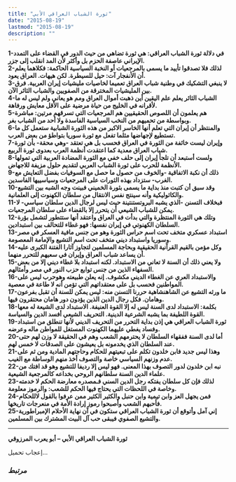 ```yaml
---
title: "ثورة الشباب العراقي الأبي"
date: "2015-08-19"
lastmod: "2015-08-19"
description: ""
---
```

**1-في دلالة ثورة الشباب العراقي: هي ثورة تضاهي من حيث الدور في القضاء على التمدد الإيراني عاصفة الحزم بل وأكثر لأن المد انقلب إلى جزر.  
2-لذلك فلا تصدقوا تأييد ما يسمى بالمرجعيات أو النخبة السياسية الحاكمة: فكلاهما يعلم أن الأنفجار آت: حيل للسيطرة. لكن هيهات. العراق يعود.  
3-لا ينبغي التشكيك في وطنية شباب العراق تعميما لخاصيات مليشيات إيران العربية. فرق بين المليشيات المخترقة من الصفويين والشباب الثائر الآن.  
4-الشباب الثائر يعلم علم اليقين أين ذهبت أموال العراق ومم هو يعاني ولم ليس له ما لأقرانه في الخليج من حياة مرضية على الأقل معايش ورفاهة.  
5-هم يعلمون أن اللصوص الحقيقيين هم المرجعيات التي تسرقهم مرتين: مباشرة وبواسطة من تحميهم من النخب السياسية الفاسدة ولا أحد من الشباب بغر.  
6-والمنتظر أن إيران التي تعلم أنها الخاسر الاكبر من هذه الثورة الشبابية ستعمل كل ما تستطيع لإجهاضها مثلما تفعل مع ثورة سوريا بتواطؤ من بعض العرب.  
7-وإيران ليست خائفة من الثورة في العراق فحسب بل هي تعتقد -وهي محقة- بأن ثورة شباب العراق معدية كما اعتقدت أنظمة العرب بعدوى ثورة الربيع.  
8-ولست أستبعد أن تلجأ إيران إلى حلف خفي مع الثورة المضادة العربية التي تمولها الأنظمة للحرب على ثورة الشباب العربي لتقديم حلول مزيفة للاجهاض.  
9-ذلك أن نكبة الاتفاقية -والخوف من حصول ما حصل مع السوفيات بفضل التعايش مع الغرب- ستزداد بهذه الثورات على المرجعيات وسياسييها الفاسدين.  
10-وقد سبق أن كتبت منذ بداية ما يسمى بثورة الخميني فبينت وجه الشبه بين التشيع والكاثوليكية وأنه سينتج نفس الانتقال من سلطان الكهنوت إلى العلمانية.  
11-فبخلاف التسنن -الذي يشبه البروتستنتينة حيث ليس لرجال الدين سلطان سياسي- لا يمكن للشباب الشيعي أن يتحرر إلا بالقضاء على سلطان المرجعيات.  
12-وتلك هي الثورة المنتظرة والتي بدأت في العراق واعتقد أنها ستتطور لتشمل بؤرة السلطان الكهنوتي في إيران نفسها: فهو غطاء للتحالف بين استبدادين.  
13-استبداد عسكري متخف تحت اسم حراس الثورة وهو من جنس مافية العسكر في مصر وسوريا واستبداد ديني متخف تحت اسم التشيع والإمامة المعصومة.  
14-وكل مؤمن بالقيم القرآنية الحقيقية وبحاجة المسلمين لتجاوز آثارا الفتنة الكبرى عليه أن يساعد شباب العراق وإيران في سعيهم للتحرر منهما.  
15-ولا يعني ذلك أن السنة لا تعاني من الاستبداد. لكنه استبداد بلا غطاء ديني إلا من بعض السفهاء الذين من جنس توابع حزب النور في مصر وأمثالهم.  
16-والاستبداد العري عن الغطاء الديني مكشوف. إنه يعلن طبيعته وهوحرب ليس على المواطنين فحسب بل على معتقداتهم التي تؤمن أنه لا طاعة في معصية.  
17-ما ورثه التشيع عن الشاهنشاهية حررنا التسنن منه: ليس يمكن للسنة أن تقبل بفرعون وهامان. فكل رجال الدين الذين يؤدون دور هامان محتقرون فيها.  
18-بكلمة: الاستبداد لدى السنة ليس له إلا القوة العنيفة. الاستبداد لدى الشيعة له معها القوة اللطيفة بما يشبه الشرعية الدينية. التحريف الشيعي أفسد الدين والسياسة.  
19-ثورة الشباب العراقي هي إذن بداية التحرر من التحريف الديني لأنها تنطلق من استبداد وفساد يغطي عليهما الكهنوت المستغل للمواطن ماله وعرضه.  
20-أما لدى السنة ففقهاء السلطان لا يحترمهم الشعب وهم في الحقيقة لا وزن لهم حتى عند السلطان الذي يخدمونه بل يعيشون على الصدقات لا خمس لهم.  
21-وهذا ليس جديد فابن خلدون تكلم على تبعيتهم للحكام وحاجتهم المادية ومن ثم على عدم وزنهم السياسي خاصة والتصوف أخذ منهم الوساطة مع الغيب.  
22-نبه ابن خلدون لدور التصوف بهذا المعنى. فهو ليس إلا رديفا للتشيع وهو قد افتك من علماء الدين السنة سلطانهم الروحي بخداعه كالمرجعية الشيعية.  
23-لذلك فإن كل سلطان يفتكه رجل الدين السني فـمصدره معارضة الحكم لا خدمته وخاصة في اللحظات التي يحتاج فيها الحكم للشعب: والرموز معلومة.  
24-فمن يجهل العز وابن تيمية وابن حنبل والكثير الكثير ممن عرفوا بالقول لاللحكام فأحبهم الشعب وأصبحوا رموز إرادة الأمة في منعرجات تاريخها.  
25-إني آمل وأتوقع أن ثورة الشباب العراقي ستكون في آن نهاية الأحلام الإمبراطورية والتشيع الصفوي فيبقى حب آل البيت المشترك بين المسلمين.**

---

**ثورة الشباب العراقي الأبي – أبو يعرب المرزوقي**

إعجاب تحميل...

### *مرتبط*